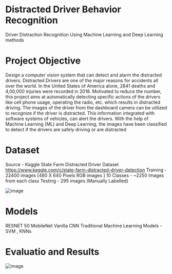 # Distracted Driver Behavior Recognition
 Driver Distraction Recognition Using Machine Learning and Deep Learning methods 

# Project Objective
Design a computer vision system that can detect and alarm the distracted drivers.
Distracted Drivers are one of the major reasons for accidents all over the world. In the United States of America alone, 2841 deaths and 4,00,000 injuries were recorded in 2018. Motivated to reduce the number, this project aims at automatically detecting specific actions of the drivers like cell phone usage, operating the radio, etc. which results in distracted driving. The images of the driver from the dashboard camera can be utilized to recognize if the driver is distracted. This information integrated with software systems of vehicles, can alert the drivers. With the help of Machine Learning (ML) and Deep Learning, the images have been classified to detect if the drivers are safely driving or are distracted

# Dataset
Source - Kaggle
State Farm Distracted Driver Dataset
https://www.kaggle.com/c/state-farm-distracted-driver-detection
Training - 22400 images [480 X 640 Pixels RGB images ]
10 Classes - ~2250 Images from each class
Testing - 295 images (Manually Labelled)

![image](https://user-images.githubusercontent.com/71346494/142354927-b32c63f7-1a5b-43ed-93b6-148d1b2458fd.png)


# Models

RESNET 50
MobileNet
Vanilla CNN
Traditional Machine Learning Models  - SVM , KNNs

# Evaluatio and Results

![image](https://user-images.githubusercontent.com/71346494/142355362-60db877b-b9ca-45d1-bcdd-534c2f63e4d8.png)

